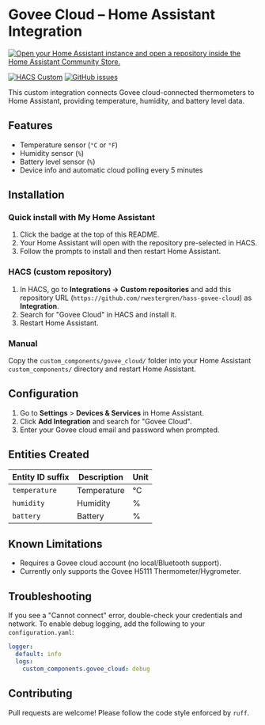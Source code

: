 # Govee Cloud – Home Assistant Integration

[![Open your Home Assistant instance and open a repository inside the Home Assistant Community Store.](https://my.home-assistant.io/badges/hacs_repository.svg)](https://my.home-assistant.io/redirect/hacs_repository/?owner=rwestergren&repository=hass-govee-cloud&category=integration)

[![HACS Custom](https://img.shields.io/badge/HACS-Custom-blue.svg?style=flat-square)](https://hacs.xyz/) [![GitHub issues](https://img.shields.io/github/issues/rwestergren/hass-govee-cloud?style=flat-square)](https://github.com/rwestergren/hass-govee-cloud/issues)

This custom integration connects Govee cloud-connected thermometers to Home Assistant, providing temperature, humidity, and battery level data.

## Features

- Temperature sensor (`°C` or `°F`)
- Humidity sensor (`%`)
- Battery level sensor (`%`)
- Device info and automatic cloud polling every 5 minutes

## Installation

### **Quick install with My Home Assistant**

1. Click the badge at the top of this README.
2. Your Home Assistant will open with the repository pre-selected in HACS.
3. Follow the prompts to install and then restart Home Assistant.

### **HACS (custom repository)**

1. In HACS, go to **Integrations → Custom repositories** and add this repository URL (`https://github.com/rwestergren/hass-govee-cloud`) as **Integration**.
2. Search for "Govee Cloud" in HACS and install it.
3. Restart Home Assistant.

### **Manual**

Copy the `custom_components/govee_cloud/` folder into your Home Assistant `custom_components/` directory and restart Home Assistant.

## Configuration

1. Go to **Settings** > **Devices & Services** in Home Assistant.
2. Click **Add Integration** and search for "Govee Cloud".
3. Enter your Govee cloud email and password when prompted.

## Entities Created

| Entity ID suffix | Description | Unit |
|------------------|-------------|------|
| `temperature`    | Temperature | °C   |
| `humidity`       | Humidity    | %    |
| `battery`        | Battery     | %    |

## Known Limitations

- Requires a Govee cloud account (no local/Bluetooth support).
- Currently only supports the Govee H5111 Thermometer/Hygrometer.

## Troubleshooting

If you see a "Cannot connect" error, double-check your credentials and network.
To enable debug logging, add the following to your `configuration.yaml`:

```yaml
logger:
  default: info
  logs:
    custom_components.govee_cloud: debug
```

## Contributing

Pull requests are welcome! Please follow the code style enforced by `ruff`.

